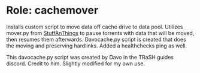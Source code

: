 # Role: cachemover

Installs custom script to move data off cache drive to data pool. Utilizes mover.py from [StuffAnThings](https://github.com/StuffAnThings/qbit_manage/blob/master/scripts/mover.py) to pause torrents with data that will be moved, then resumes them afterwards. Davocache.py script is created that does the moving and preserving hardlinks. Added a healthchecks ping as well. 

This davocache.py script was created by Davo in the TRaSH guides discord. Credit to him. Slightly modified for my own use. 
